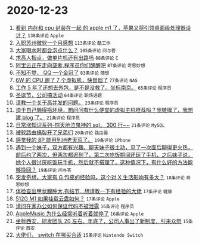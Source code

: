 # 2020-12-23

1. [看到 内存和 cpu 封装在一起 的 apple m1 了，苹果又将引领桌面级处理器设计？](https://www.v2ex.com/t/738080) ``138条评论`` ``Apple``
1. [入职苏州微软一个月感想](https://www.v2ex.com/t/738196) ``113条评论`` ``酷工作``
1. [大家喝水时都会泡点什么？](https://www.v2ex.com/t/738107) ``105条评论`` ``问与答``
1. [求高人指点，做单片机还有出路吗](https://www.v2ex.com/t/738094) ``88条评论`` ``C``
1. [阿里云正在走向垄断,程序员你们醒醒吧](https://www.v2ex.com/t/738070) ``87条评论`` ``奇思妙想``
1. [不知不觉， QQ 一个金冠了](https://www.v2ex.com/t/738155) ``83条评论`` ``随想``
1. [6W 的 CPU 跑了 7 个虚拟机，快冒烟了](https://www.v2ex.com/t/738188) ``77条评论`` ``NAS``
1. [工作 5 年了还想去外包，是不是没救了。坐标南京。](https://www.v2ex.com/t/738165) ``65条评论`` ``程序员``
1. [圣诞节，公司搞活动](https://www.v2ex.com/t/738109) ``64条评论`` ``职场话题``
1. [请教一个关于高并发的问题。](https://www.v2ex.com/t/738309) ``23条评论`` ``程序员``
1. [迫于自己懒得搭环境，想问问有什么便宜的虚拟主机推荐吗？我摊牌了，我想建 blog 了。](https://www.v2ex.com/t/738288) ``21条评论`` ``程序员``
1. [日常涨知识系列-惊天地泣鬼神的 sql， 300 行~~](https://www.v2ex.com/t/738226) ``21条评论`` ``MySQL``
1. [被软路由搞裂开了兄弟们](https://www.v2ex.com/t/738181) ``20条评论`` ``路由器``
1. [感觉我的 8P 能用到地老天荒了。](https://www.v2ex.com/t/738310) ``19条评论`` ``iPhone``
1. [遇到一个妹子，双方都有兴趣，聊天妹子很主动，见了一次面后聊得更火热，前后约了两次，但两次都迟到了，第二次吃饭期间还玩了手机，之后妹子说，她个人很讨厌吃饭玩手机，然后就不搭理了，这种情况下，有什么好的方法能够挽回？](https://www.v2ex.com/t/738219) ``19条评论`` ``问与答``
1. [突发奇想，大家有 G 包皮的经验吗，这个对 X 生活影响有多大？](https://www.v2ex.com/t/738199) ``18条评论`` ``奇思妙想``
1. [体检查出甲状腺肿大,有结节...想请教一下有经验的大佬](https://www.v2ex.com/t/738149) ``17条评论`` ``健康``
1. [512G M1 如果挂载云盘如何？](https://www.v2ex.com/t/738108) ``17条评论`` ``Apple``
1. [请问在家办公如何保证代码不被泄露](https://www.v2ex.com/t/738358) ``16条评论`` ``程序员``
1. [AppleMusic 为什么经常听着听着就停了](https://www.v2ex.com/t/738091) ``16条评论`` ``Apple``
1. [坐标西安，研发团队 20 左右，年底了，公司人事出了新制度，引来众怒](https://www.v2ex.com/t/738324) ``15条评论`` ``西安``
1. [大佬们， switch 在哪买合适](https://www.v2ex.com/t/738191) ``15条评论`` ``Nintendo Switch``

